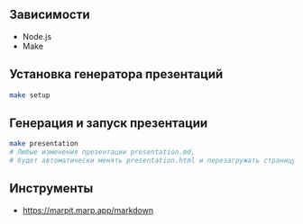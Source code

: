 ## Зависимости

* Node.js
* Make

## Установка генератора презентаций

```sh
make setup
```

## Генерация и запуск презентации

```sh
make presentation
# Любые изменения презентации presentation.md,
# будет автоматически менять presentation.html и перезагружать страницу

```

## Инструменты

* https://marpit.marp.app/markdown